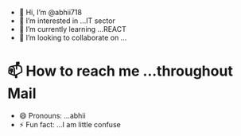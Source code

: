 - 👋 Hi, I’m @abhii718
- 👀 I’m interested in ...IT sector
- 🌱 I’m currently learning ...REACT
- 💞️ I’m looking to collaborate on ...
# 📫 How to reach me ...throughout Mail
- 😄 Pronouns: ...abhii
- ⚡ Fun fact: ...I am little confuse

<!---
abhii718/abhii718 is a ✨ special ✨ repository because its `README.md` (this file) appears on your GitHub profile.
You can click the Preview link to take a look at your changes.
--->
